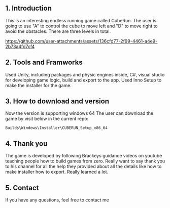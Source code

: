 ## 1. Introduction

This is an interesting endless running game called CubeRun. The user is going to use "A" to control the cube to move left and "D" to move right to avoid the obstacles. There are three levels in total.

https://github.com/user-attachments/assets/136cfd77-2f99-4461-a4e9-2b73a4fd7cf4


## 2. Tools and Framworks

Used Unity, including packages and physic engines inside, C#, visual studio for developing game logic, build and export to the app.
Used Inno Setup to make the installer for the game.

## 3. How to download and version

Now the version is supporting windows 64
The user can download the game by visit below in the current repo:

```
Builds\Windows\Installer\CUBERUN_Setup_x86_64
```

## 4. Thank you

The game is developed by following Brackeys guidance videos on youtube teaching people how to build games from zero. Really want to say thank you to his channel for all the help they provided about all the details like how to make installer how to export. Really learned a lot.

## 5. Contact
If you have any questions, feel free to contact me
